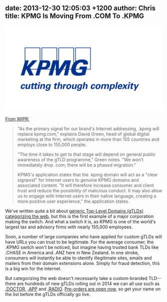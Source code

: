 date: 2013-12-30 12:05:03 +1200
author: Chris
title: KPMG Is Moving From .COM To .KPMG
----

![KPMG.png](/media/2013-12-30-KPMG.png)

[From WIPR:](http://www.worldipreview.com/article/kpmg-migrating-from-com)

> "As the primary signal for our brand's Internet addressing, .kpmg will replace kpmg.com," explains David Green, head of global digital marketing at the firm, which operates in more than 155 countries and employs close to 155,000 people.
>
> "The time it takes to get to that stage will depend on general public awareness of the gTLD programme," Green notes. "We won't immediately drop .com; there will be a phased migration."
>
> KPMG's application states that the .kpmg domain will act as a "clear signpost" for Internet users to genuine KPMG domains and associated content. "It will therefore increase consumer and client trust and reduce the possibility of malicious conduct. It may also allow us to engage with Internet users in their native language, creating a more positive user experience," the application states.

<!-- excerpt -->

We've written quite a bit about [generic Top-Level Domains (gTLDs) categorizing the web](https://iwantmyname.com/blog/2013/11/pre-orders-now-open-for-guru-clothing-gallery-graphics-and-more.html), but this is the first example of a major corporation making the switch. And what a switch it is, as KPMG is one of the world's largest tax and advisory firms with nearly 155,000 employees.

Soon, a number of large companies who have applied for custom gTLDs will have URLs you can trust to be legitimate. For the average consumer, the .KPMG switch won't be noticed, but imagine having trusted bank TLDs like .CHASE in America and .ANZ here in New Zealand. In one stroke, consumers will instantly be able to identify illegitimate sites, emails and mailers from their domain extensions alone. Simply for fraud detection, this is a big win for the internet.

<!-- /excerpt -->

But categorizing the web doesn't necessarily take a custom-branded TLD--there are hundreds of new gTLDs rolling out in 2014 we can all use such as [.DOCTOR](https://iwantmyname.com/domains/dot-doctor), [.APP](https://iwantmyname.com/domains/dot-app) and [.RADIO](https://iwantmyname.com/domains/dot-radio). [Pre-orders are open now](https://iwantmyname.com/domains/new-gtld-domain-extensions), so get your name on the list before the gTLDs officially go live.
